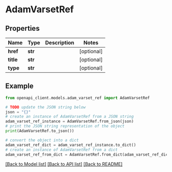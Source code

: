 # AdamVarsetRef


## Properties

Name | Type | Description | Notes
------------ | ------------- | ------------- | -------------
**href** | **str** |  | [optional] 
**title** | **str** |  | [optional] 
**type** | **str** |  | [optional] 

## Example

```python
from openapi_client.models.adam_varset_ref import AdamVarsetRef

# TODO update the JSON string below
json = "{}"
# create an instance of AdamVarsetRef from a JSON string
adam_varset_ref_instance = AdamVarsetRef.from_json(json)
# print the JSON string representation of the object
print(AdamVarsetRef.to_json())

# convert the object into a dict
adam_varset_ref_dict = adam_varset_ref_instance.to_dict()
# create an instance of AdamVarsetRef from a dict
adam_varset_ref_from_dict = AdamVarsetRef.from_dict(adam_varset_ref_dict)
```
[[Back to Model list]](../README.md#documentation-for-models) [[Back to API list]](../README.md#documentation-for-api-endpoints) [[Back to README]](../README.md)


